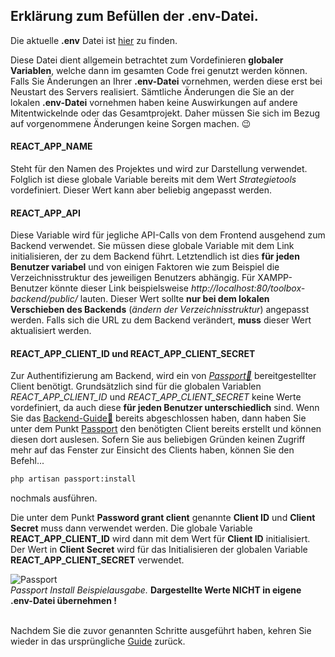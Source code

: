 ## Erklärung zum Befüllen der .env-Datei.

Die aktuelle **.env** Datei ist [hier](./.env.example) zu finden.  

Diese Datei dient allgemein betrachtet zum Vordefinieren **globaler Variablen**, welche dann im gesamten Code frei genutzt werden können. Falls Sie Änderungen an Ihrer **.env-Datei** vornehmen, werden diese erst bei Neustart des Servers realisiert. 
Sämtliche Änderungen die Sie an der lokalen **.env-Datei** vornehmen haben keine Auswirkungen auf andere Mitentwickelnde oder das Gesamtprojekt. Daher müssen Sie sich im Bezug auf vorgenommene Änderungen keine Sorgen machen. :wink:

#### REACT_APP_NAME
Steht für den Namen des Projektes und wird zur Darstellung verwendet. Folglich ist diese globale Variable bereits mit dem Wert *Strategietools* vordefiniert. Dieser Wert kann aber beliebig angepasst werden. 

#### REACT_APP_API
Diese Variable wird für jegliche API-Calls von dem Frontend ausgehend zum Backend verwendet. Sie müssen diese globale Variable mit dem Link initialisieren, der zu dem Backend führt. Letztendlich ist dies **für jeden Benutzer variabel** und von einigen Faktoren wie zum Beispiel die Verzeichnisstruktur des jeweiligen Benutzers abhängig. Für XAMPP-Benutzer könnte dieser Link beispielsweise *http://localhost:80/toolbox-backend/public/* lauten. Dieser Wert sollte **nur bei dem lokalen Verschieben des Backends** (*ändern der Verzeichnisstruktur*) angepasst werden. Falls sich die URL zu dem Backend verändert, **muss** dieser Wert aktualisiert werden.

#### REACT_APP_CLIENT_ID und REACT_APP_CLIENT_SECRET
Zur Authentifizierung am Backend, wird ein von *[Passport:link:](https://laravel.com/docs/8.x/passport)* bereitgestellter Client benötigt. Grundsätzlich sind für die globalen Variablen *REACT_APP_CLIENT_ID* und *REACT_APP_CLIENT_SECRET* keine Werte vordefiniert, da auch diese **für jeden Benutzer unterschiedlich** sind. Wenn Sie das [Backend-Guide:link:](https://github.com/ricom/toolbox-backend/blob/main/README.md) bereits abgeschlossen haben, dann haben Sie unter dem Punkt [Passport](https://github.com/ricom/toolbox-backend#passport) den benötigten Client bereits erstellt und können diesen dort auslesen. Sofern Sie aus beliebigen Gründen keinen Zugriff mehr auf das Fenster zur Einsicht des Clients haben, können Sie den Befehl...

```bat
php artisan passport:install
```  
nochmals ausführen.  

Die unter dem Punkt **Password grant client** genannte **Client ID** und **Client Secret** muss dann verwendet werden. Die globale Variable **REACT_APP_CLIENT_ID** wird dann mit dem Wert für **Client ID** initialisiert. Der Wert in **Client Secret** wird für das Initialisieren der globalen Variable **REACT_APP_CLIENT_SECRET** verwendet.

![Passport](https://github.com/ricom/toolbox-frontend/blob/main/screenshots/passport_install.png)  
*Passport Install Beispielausgabe.* **Dargestellte Werte NICHT in eigene .env-Datei übernehmen !**

<br/>Nachdem Sie die zuvor genannten Schritte ausgeführt haben, kehren Sie wieder in das ursprüngliche [Guide](./README.md) zurück.  

